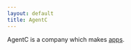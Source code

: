```yaml
---
layout: default
title: AgentC
---
```

<script src="http://ajax.googleapis.com/ajax/libs/jquery/1/jquery.min.js"></script>

<p>AgentC is a company which makes <span id="target"></span> <a href="/apps/">apps</a>.</p>



<script>
(function ($) {
  // http://stackoverflow.com/questions/13325008/typewriter-effect-with-jquery/13325547#13325547
  // writes the string
  //
  // @param jQuery $target
  // @param String str
  // @param Numeric cursor
  // @param Numeric delay
  // @param Function cb
  // @return void
  function typeString($target, str, cursor, delay, cb) {
    $target.html(function (_, html) {
      return html + str[cursor];
    });

    if (cursor < str.length - 1) {
      setTimeout(function () {
        typeString($target, str, cursor + 1, delay, cb);
      }, delay);
    }
    else {
      cb();
    }
  }

  // clears the string
  //
  // @param jQuery $target
  // @param Numeric delay
  // @param Function cb
  // @return void
  function deleteString($target, delay, cb) {
    var length;

    $target.html(function (_, html) {
      length = html.length;
      return html.substr(0, length - 1);
    });

    if (length > 1) {
      setTimeout(function () {
        deleteString($target, delay, cb);
      }, delay);
    }
    else {
      cb();
    }
  }

  // jQuery hook
  $.fn.extend({
    teletype: function (opts) {
      var settings = $.extend({}, $.teletype.defaults, opts);

      return $(this).each(function () {
        (function loop($tar, idx) {
          // type
          typeString($tar, settings.text[idx], 0, settings.delay, function () {
            // delete
            setTimeout(function () {
              deleteString($tar, settings.delay, function () {
                loop($tar, (idx + 1) % settings.text.length);
              });
            }, settings.pause);
          });

        }($(this), 0));
      });
    }
  });

  // plugin defaults
  $.extend({
    teletype: {
      defaults: {
        delay: 100,
        pause: 2500,
        text: []
      }
    }
  });
}(jQuery));

$('#target').teletype({
  text: [
    'epic',
    'titanic',
    'monumental',
    'sublime',
    'superb',
    'lovely',
    'spledniferous',
    'great',
    'swell',
    'wonderful',
    'marvelous',
    'fantastic',
    'terrific',
    'bang-up',
    'first-rate',
    'dazzling',
    'astounding'
  ]
});

$('#cursor').teletype({
  text: ['_', ' '],
  delay: 0,
  pause: 500
});
</script>